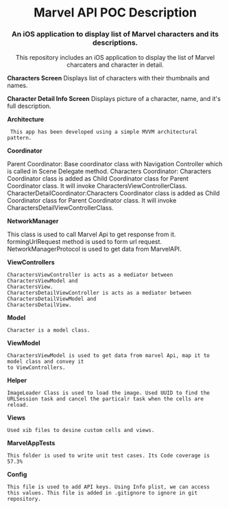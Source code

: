 <h1 align="center">Marvel API POC Description</h1>
<h3 align="center">An iOS application to display list of Marvel characters and its descriptions.</h3>
<p align="center">
This  repository includes an iOS application to display the list of Marvel charcaters and character in detail.

**Characters Screen** Displays list of characters with their thumbnails and names.

**Character Detail Info Screen** Displays picture of a character, name, and it's full description.

**Architecture**

     This app has been developed using a simple MVVM architectural pattern. 
     
**Coordinator**

  Parent Coordinator: Base coordinator class with Navigation Controller which is called in Scene Delegate method.
  Characters Coordinator: Characters Coordinator class is added as Child Coordinator class for Parent Coordinator class. It will invoke CharactersViewControllerClass.
  CharacterDetailCoordinator:Characters Coordinator class is added as Child Coordinator class for Parent Coordinator class. It will invoke CharactersDetailViewControllerClass.

**NetworkManager**

   This class is used to call Marvel Api to get response from it.  
   formingUrlRequest method is used to form url request.
   NetworkManagerProtocol is used to get data from MarvelAPI.
   
**ViewControllers**

    CharactersViewController is acts as a mediator between CharactersViewModel and
    CharactersView.
    CharactersDetailViewController is acts as a mediator between CharactersDetailViewModel and 
    CharactersDetailView.
    
**Model**

    Character is a model class. 
    
**ViewModel**

    CharactersViewModel is used to get data from marvel Api, map it to model class and convey it
    to ViewControllers.
    
**Helper**

    ImageLoader Class is used to load the image. Used UUID to find the URLSession task and cancel the particalr task when the cells are reload.
    
**Views**

    Used xib files to desine custom cells and views.

**MarvelAppTests**

    This folder is used to write unit test cases. Its Code coverage is 57.3% 
    
**Config** 

    This file is used to add API keys. Using Info plist, we can access this values. This file is added in .gitignore to ignore in git repository.
</p>





  
